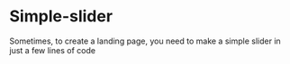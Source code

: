 # Simple-slider

Sometimes, to create a landing page, you need to make a simple slider in just a few lines of code
